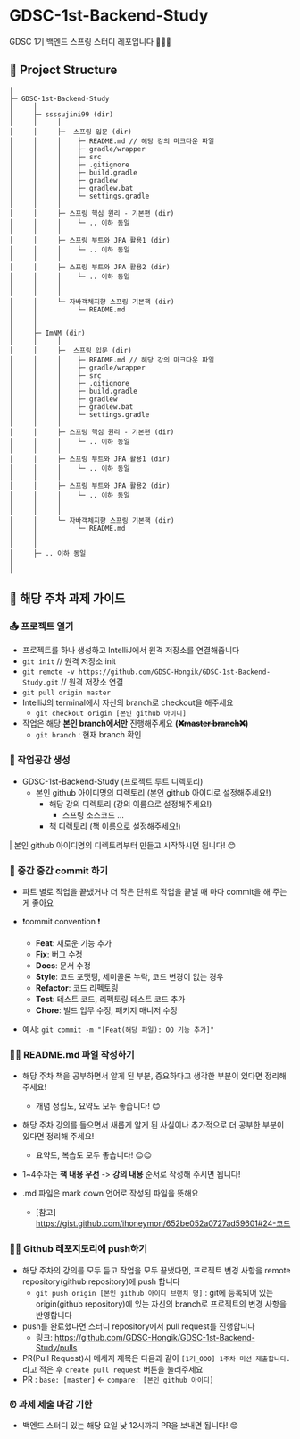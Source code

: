 # GDSC-1st-Backend-Study
GDSC 1기 백엔드 스프링 스터디 레포입니다 🙆🏻‍♀️


## 📁 Project Structure

```
│
├─ GDSC-1st-Backend-Study
│     │
│     ├─ ssssujini99 (dir)
│     │     │ 
│     │     ├─  스프링 입문 (dir)
│     │     │    ├─ README.md // 해당 강의 마크다운 파일
│     │     │    ├─ gradle/wrapper
│     │     │    ├─ src
│     │     │    ├─ .gitignore
│     │     │    ├─ build.gradle
│     │     │    ├─ gradlew
│     │     │    ├─ gradlew.bat
│     │     │    └─ settings.gradle
│     │     │
│     │     ├─ 스프링 핵심 원리 - 기본편 (dir)
│     │     │    └─ .. 이하 동일
│     │     │
│     │     ├─ 스프링 부트와 JPA 활용1 (dir)
│     │     │    └─ .. 이하 동일
│     │     │
│     │     ├─ 스프링 부트와 JPA 활용2 (dir)
│     │     │    └─ .. 이하 동일
│     │     │
│     │     │
│     │     └─ 자바객체지향 스프링 기본책 (dir)
│     │          └─ README.md
│     │ 
│     │ 
│     ├─ ImNM (dir)
│     │     │ 
│     │     ├─  스프링 입문 (dir)
│     │     │    ├─ README.md // 해당 강의 마크다운 파일
│     │     │    ├─ gradle/wrapper
│     │     │    ├─ src
│     │     │    ├─ .gitignore
│     │     │    ├─ build.gradle
│     │     │    ├─ gradlew
│     │     │    ├─ gradlew.bat
│     │     │    └─ settings.gradle
│     │     │
│     │     ├─ 스프링 핵심 원리 - 기본편 (dir)
│     │     │    └─ .. 이하 동일
│     │     │
│     │     ├─ 스프링 부트와 JPA 활용1 (dir)
│     │     │    └─ .. 이하 동일
│     │     │
│     │     ├─ 스프링 부트와 JPA 활용2 (dir)
│     │     │    └─ .. 이하 동일
│     │     │
│     │     │
│     │     └─ 자바객체지향 스프링 기본책 (dir)
│     │          └─ README.md
│     │   
│     │   
│     ├─ .. 이하 동일
│ 
│ 
```

## 📝 해당 주차 과제 가이드


### 📤 프로젝트 열기
* 프로젝트를 하나 생성하고 IntelliJ에서 원격 저장소를 연결해줍니다
* ```git init``` // 원격 저장소 init
* ```git remote -v https://github.com/GDSC-Hongik/GDSC-1st-Backend-Study.git``` // 원격 저장소 연결
* ```git pull origin master```
* IntelliJ의 terminal에서 자신의 branch로 checkout을 해주세요
  * ```git checkout origin [본인 github 아이디]```
* 작업은 해당 **본인 branch에서만** 진행해주세요 **(~~❌master branch❌~~)**
  * ```git branch``` : 현재 branch 확인


### 🏡 작업공간 생성
* GDSC-1st-Backend-Study (프로젝트 루트 디렉토리)
  * 본인 github 아이디명의 디렉토리 (본인 github 아이디로 설정해주세요!)
    * 해당 강의 디렉토리 (강의 이름으로 설정해주세요!)
      * 스프링 소스코드 ...
    * 책 디렉토리 (책 이름으로 설정해주세요!)


| 본인 github 아이디명의 디렉토리부터 만들고 시작하시면 됩니다! 😊


### 💾 중간 중간 commit 하기
* 파트 별로 작업을 끝냈거나 더 작은 단위로 작업을 끝낼 때 마다 commit을 해 주는 게 좋아요
* ❗commit convention ❗️
  * **Feat**: 새로운 기능 추가
  * **Fix**: 버그 수정
  * **Docs**: 문서 수정
  * **Style**: 코드 포맷팅, 세미콜론 누락, 코드 변경이 없는 경우
  * **Refactor**: 코드 리펙토링
  * **Test**: 테스트 코드, 리펙토링 테스트 코드 추가
  * **Chore**: 빌드 업무 수정, 패키지 매니저 수정

* 예시: ```git commit -m "[Feat(해당 파일): OO 기능 추가]"```


### ✍🏻 README.md 파일 작성하기


* 해당 주차 책을 공부하면서 알게 된 부분, 중요하다고 생각한 부분이 있다면 정리해 주세요!
  * 개념 정립도, 요약도 모두 좋습니다! 😊
* 해당 주차 강의를 들으면서 새롭게 알게 된 사실이나 추가적으로 더 공부한 부분이 있다면 정리해 주세요!
    * 요약도, 복습도 모두 좋습니다! 😊😊
* 1~4주차는 **책 내용 우선** -> **강의 내용** 순서로 작성해 주시면 됩니다!


* .md 파일은 mark down 언어로 작성된 파일을 뜻해요
  * [참고] https://gist.github.com/ihoneymon/652be052a0727ad59601#24-코드


### 🙌🏻 Github 레포지토리에 push하기

* 해당 주차의 강의를 모두 듣고 작업을 모두 끝냈다면, 프로젝트 변경 사항을 remote repository(github repository)에 push 합니다
  * ```git push origin [본인 github 아이디 브랜치 명]``` : git에 등록되어 있는 origin(github repository)에 있는 자신의 branch로 프로젝트의 변경 사항을 반영합니다
* push를 완료했다면 스터디 repository에서 pull request를 진행합니다
  * 링크: https://github.com/GDSC-Hongik/GDSC-1st-Backend-Study/pulls
* PR(Pull Request)시 메세지 제목은 다음과 같이 ```[1기_OOO] 1주차 미션 제출합니다.``` 라고 적은 후 ```create pull request``` 버튼을 눌러주세요
* PR : ```base: [master]``` <- ```compare: [본인 github 아이디]```


### ⏰ 과제 제출 마감 기한

* 백엔드 스터디  있는 해당 요일 낮 12시까지 PR을 보내면 됩니다! 😊
